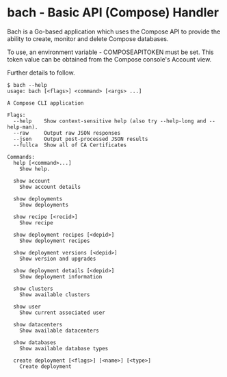 # bach - Basic API (Compose) Handler

Bach is a Go-based application which uses the Compose API to provide the ability
to create, monitor and delete Compose databases.

To use, an environment variable - COMPOSEAPITOKEN must be set. This token value
can be obtained from the Compose console's Account view.

Further details to follow.

```
$ bach --help
usage: bach [<flags>] <command> [<args> ...]

A Compose CLI application

Flags:
  --help    Show context-sensitive help (also try --help-long and --help-man).
  --raw     Output raw JSON responses
  --json    Output post-processed JSON results
  --fullca  Show all of CA Certificates

Commands:
  help [<command>...]
    Show help.

  show account
    Show account details

  show deployments
    Show deployments

  show recipe [<recid>]
    Show recipe

  show deployment recipes [<depid>]
    Show deployment recipes

  show deployment versions [<depid>]
    Show version and upgrades

  show deployment details [<depid>]
    Show deployment information

  show clusters
    Show available clusters

  show user
    Show current associated user

  show datacenters
    Show available datacenters

  show databases
    Show available database types

  create deployment [<flags>] [<name>] [<type>]
    Create deployment

```
